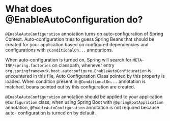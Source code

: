 # What does @EnableAutoConfiguration do?
```@EnableAutoConfiguration``` annotation turns on auto-configuration of Spring Context. Auto-configuration 
tries to guess Spring Beans that should be created for your application based on configured dependencies and 
configurations with ````@ConditionalOn...```` annotations.

When auto-configuration is turned on, Spring will search for ```META-INF/spring.factories``` on classpath, whenever entry
```org.springframework.boot.autoconfigure.EnableAutoConfiguration``` is encountered in this file, Auto Configuration Class
pointed by this property is loaded. When condition present in ```@ConditionalOn...``` annotation is matched, beans pointed 
out by this configuration are created. 

```@EnableAutoConfiguration``` annotation should be applied to your application ```@Configuration``` class, when using Spring
Boot with ```@SpringBootApplication``` annotation, ```@EnableAutoConfiguration``` annotation is not required because auto-
configuration is turned on by default.